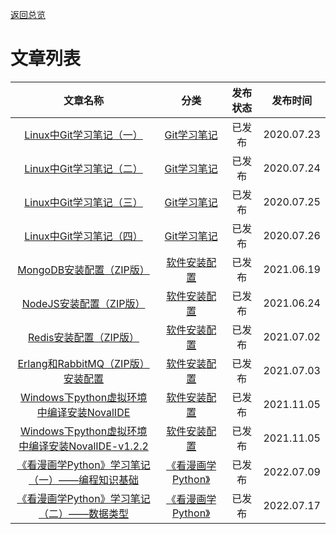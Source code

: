 [返回总览](summary.md)

# 文章列表

| 文章名称                                                          | 分类                                             | 发布状态 | 发布时间       |
|:-------------------------------------------------------------:|:----------------------------------------------:|:----:|:----------:|
| [Linux中Git学习笔记（一）](CAT1/ch1.md)                               | [Git学习笔记](CAT1/ch0.md)                         | 已发布  | 2020.07.23 |
| [Linux中Git学习笔记（二）](CAT1/ch2.md)                               | [Git学习笔记](CAT1/ch0.md)                         | 已发布  | 2020.07.24 |
| [Linux中Git学习笔记（三）](CAT1/ch3.md)                               | [Git学习笔记](CAT1/ch0.md)                         | 已发布  | 2020.07.25 |
| [Linux中Git学习笔记（四）](CAT1/ch4.md)                               | [Git学习笔记](CAT1/ch0.md)                         | 已发布  | 2020.07.26 |
| [MongoDB安装配置（ZIP版）](CAT2/ch1.md)                              | [软件安装配置](CAT2/ch0.md)                          | 已发布  | 2021.06.19 |
| [NodeJS安装配置（ZIP版）](CAT2/ch2.md)                               | [软件安装配置](CAT2/ch0.md)                          | 已发布  | 2021.06.24 |
| [Redis安装配置（ZIP版）](CAT2/ch3.md)                                | [软件安装配置](CAT2/ch0.md)                          | 已发布  | 2021.07.02 |
| [Erlang和RabbitMQ（ZIP版）安装配置](CAT2/ch4.md)                      | [软件安装配置](CAT2/ch0.md)                          | 已发布  | 2021.07.03 |
| [Windows下python虚拟环境中编译安装NovalIDE](CAT2/ch5.md)                | [软件安装配置](CAT2/ch0.md)                          | 已发布  | 2021.11.05 |
| [Windows下python虚拟环境中编译安装NovalIDE-v1.2.2](CAT2/ch6.md)         | [软件安装配置](CAT2/ch0.md)                          | 已发布  | 2021.11.05 |
| [《看漫画学Python》学习笔记（一）——编程知识基础](../booknote/python/CAT1/ch1.md) | [《看漫画学Python》](../booknote/python/CAT1/ch0.md) | 已发布  | 2022.07.09 |
| [《看漫画学Python》学习笔记（二）——数据类型](../booknote/python/CAT1/ch2.md)   | [《看漫画学Python》](../booknote/python/CAT1/ch0.md) | 已发布  | 2022.07.17 |
